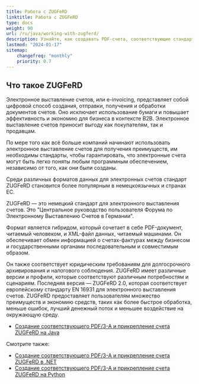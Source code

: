 ```yaml
---
title: Работа с ZUGFeRD
linktitle: Работа с ZUGFeRD
type: docs
weight: 90
url: /ru/java/working-with-zugferd/
description: Узнайте, как создавать PDF-счета, соответствующие стандарту ZUGFeRD, с использованием Aspose.PDF для Java
lastmod: "2024-01-17"
sitemap:
    changefreq: "monthly"
    priority: 0.7
---
```


## Что такое ZUGFeRD

Электронное выставление счетов, или e-invoicing, представляет собой цифровой способ создания, отправки, получения и обработки документов счетов. Оно исключает использование бумаги и повышает эффективность и экономию для бизнеса в контексте B2B. Электронное выставление счетов приносит выгоду как покупателям, так и продавцам.

По мере того как всё больше компаний начинают использовать электронное выставление счетов для получения преимуществ, им необходимы стандарты, чтобы гарантировать, что электронные счета могут быть легко поняты любым программным обеспечением, независимо от того, как они были созданы.

Среди различных форматов данных для электронных счетов стандарт ZUGFeRD становится более популярным в немецкоязычных и странах ЕС.

ZUGFeRD — это немецкий стандарт для электронного выставления счетов. Это "Центральное руководство пользователя Форума по Электронному Выставлению Счетов в Германии".

Формат является гибридом, который сочетает в себе PDF-документ, читаемый человеком, и XML-файл данных, читаемый машинами.
 Он обеспечивает обмен информацией о счетах-фактурах между бизнесом и государственными органами последовательным и совместимым образом.

Он также соответствует юридическим требованиям для долгосрочного архивирования и налогового соблюдения. ZUGFeRD имеет различные версии и профили, которые соответствуют различным потребностям и сценариям. Последняя версия — ZUGFeRD 2.0, которая соответствует европейскому стандарту EN 16931 для электронного выставления счетов.
ZUGFeRD предоставляет пользователям множество преимуществ и экономию средств, таких как более быстрое обработка, меньше ошибок, лучший денежный поток и меньшее воздействие на окружающую среду.


* [Создание соответствующего PDF/3-A и прикрепление счета ZUGFeRD на Java](/pdf/ru/java/attach-zugferd/)

Смотрите также:

* [Создание соответствующего PDF/3-A и прикрепление счета ZUGFeRD в .NET](/pdf/ru/net/attach-zugferd/)
* [Создание соответствующего PDF/3-A и прикрепление счета ZUGFeRD на Python](/pdf/ru/python-net/attach-zugferd/)